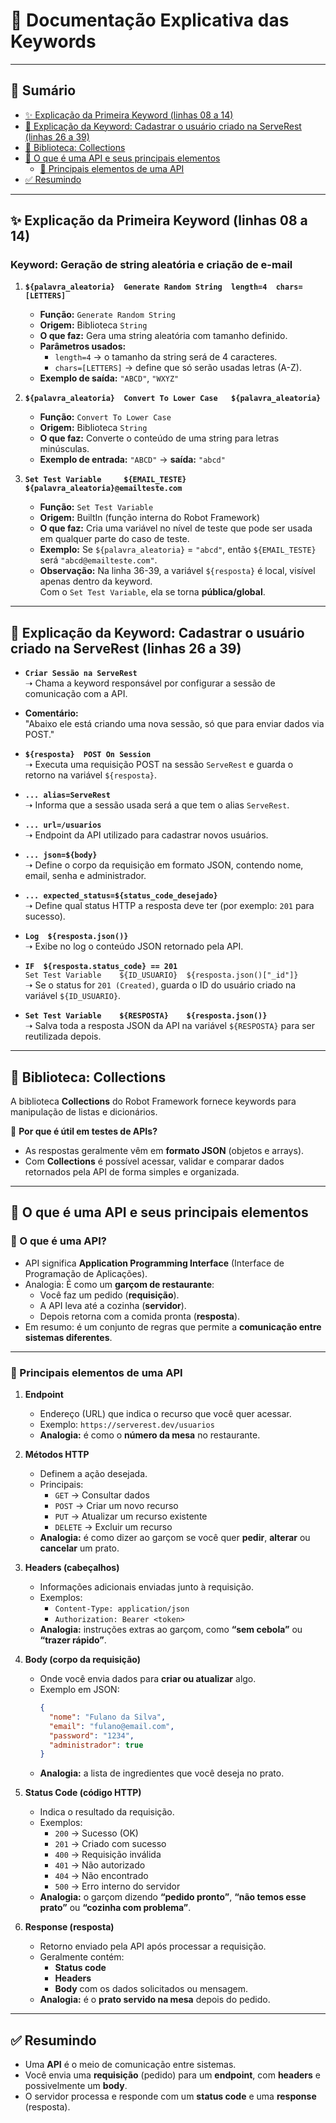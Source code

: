 # 📘 Documentação Explicativa das Keywords

---

## 📑 Sumário
- [✨ Explicação da Primeira Keyword (linhas 08 a 14)](#-explicação-da-primeira-keyword-linhas-08-a-14)
- [📝 Explicação da Keyword: Cadastrar o usuário criado na ServeRest (linhas 26 a 39)](#-explicação-da-keyword-cadastrar-o-usuário-criado-na-serverest-linhas-26-a-39)
- [📌 Biblioteca: Collections](#-biblioteca-collections)
- [📌 O que é uma API e seus principais elementos](#-o-que-é-uma-api-e-seus-principais-elementos)
  - [🔑 Principais elementos de uma API](#-principais-elementos-de-uma-api)
- [✅ Resumindo](#-resumindo)

---

## ✨ Explicação da Primeira Keyword (linhas 08 a 14)

### Keyword: Geração de string aleatória e criação de e-mail

1. **`${palavra_aleatoria}  Generate Random String  length=4  chars=[LETTERS]`**
   - **Função:** `Generate Random String`
   - **Origem:** Biblioteca `String`
   - **O que faz:** Gera uma string aleatória com tamanho definido.
   - **Parâmetros usados:**
     - `length=4` → o tamanho da string será de 4 caracteres.  
     - `chars=[LETTERS]` → define que só serão usadas letras (A-Z).  
   - **Exemplo de saída:** `"ABCD"`, `"WXYZ"`

2. **`${palavra_aleatoria}  Convert To Lower Case   ${palavra_aleatoria}`**
   - **Função:** `Convert To Lower Case`
   - **Origem:** Biblioteca `String`
   - **O que faz:** Converte o conteúdo de uma string para letras minúsculas.
   - **Exemplo de entrada:** `"ABCD"` → **saída:** `"abcd"`

3. **`Set Test Variable     ${EMAIL_TESTE}  ${palavra_aleatoria}@emailteste.com`**
   - **Função:** `Set Test Variable`
   - **Origem:** BuiltIn (função interna do Robot Framework)
   - **O que faz:** Cria uma variável no nível de teste que pode ser usada em qualquer parte do caso de teste.  
   - **Exemplo:** Se `${palavra_aleatoria}` = `"abcd"`, então `${EMAIL_TESTE}` será `"abcd@emailteste.com"`.
   - **Observação:** Na linha 36-39, a variável `${resposta}` é local, visível apenas dentro da keyword.  
     Com o `Set Test Variable`, ela se torna **pública/global**.

---

## 📝 Explicação da Keyword: Cadastrar o usuário criado na ServeRest (linhas 26 a 39)

- **`Criar Sessão na ServeRest`**  
  ➝ Chama a keyword responsável por configurar a sessão de comunicação com a API.

- **Comentário:**  
  "Abaixo ele está criando uma nova sessão, só que para enviar dados via POST."

- **`${resposta}  POST On Session`**  
  ➝ Executa uma requisição POST na sessão `ServeRest` e guarda o retorno na variável `${resposta}`.

- **`... alias=ServeRest`**  
  ➝ Informa que a sessão usada será a que tem o alias `ServeRest`.

- **`... url=/usuarios`**  
  ➝ Endpoint da API utilizado para cadastrar novos usuários.

- **`... json=${body}`**  
  ➝ Define o corpo da requisição em formato JSON, contendo nome, email, senha e administrador.

- **`... expected_status=${status_code_desejado}`**  
  ➝ Define qual status HTTP a resposta deve ter (por exemplo: `201` para sucesso).

- **`Log  ${resposta.json()}`**  
  ➝ Exibe no log o conteúdo JSON retornado pela API.

- **`IF  ${resposta.status_code} == 201`**  
  `Set Test Variable    ${ID_USUARIO}  ${resposta.json()["_id"]}`  
  ➝ Se o status for `201 (Created)`, guarda o ID do usuário criado na variável `${ID_USUARIO}`.

- **`Set Test Variable    ${RESPOSTA}    ${resposta.json()}`**  
  ➝ Salva toda a resposta JSON da API na variável `${RESPOSTA}` para ser reutilizada depois.

---

## 📌 Biblioteca: Collections

A biblioteca **Collections** do Robot Framework fornece keywords para manipulação de listas e dicionários.  

📍 **Por que é útil em testes de APIs?**  
- As respostas geralmente vêm em **formato JSON** (objetos e arrays).  
- Com **Collections** é possível acessar, validar e comparar dados retornados pela API de forma simples e organizada.  

---

## 📌 O que é uma API e seus principais elementos

### 🔹 O que é uma API?
- API significa **Application Programming Interface** (Interface de Programação de Aplicações).  
- Analogia: É como um **garçom de restaurante**:
  - Você faz um pedido (**requisição**).
  - A API leva até a cozinha (**servidor**).
  - Depois retorna com a comida pronta (**resposta**).  
- Em resumo: é um conjunto de regras que permite a **comunicação entre sistemas diferentes**.

---

### 🔑 Principais elementos de uma API

1. **Endpoint**
   - Endereço (URL) que indica o recurso que você quer acessar.  
   - Exemplo: `https://serverest.dev/usuarios`  
   - **Analogia:** é como o **número da mesa** no restaurante.

2. **Métodos HTTP**
   - Definem a ação desejada.  
   - Principais:
     - `GET` → Consultar dados  
     - `POST` → Criar um novo recurso  
     - `PUT` → Atualizar um recurso existente  
     - `DELETE` → Excluir um recurso  
   - **Analogia:** é como dizer ao garçom se você quer **pedir**, **alterar** ou **cancelar** um prato.

3. **Headers (cabeçalhos)**
   - Informações adicionais enviadas junto à requisição.  
   - Exemplos:
     - `Content-Type: application/json`
     - `Authorization: Bearer <token>`  
   - **Analogia:** instruções extras ao garçom, como **“sem cebola”** ou **“trazer rápido”**.

4. **Body (corpo da requisição)**
   - Onde você envia dados para **criar ou atualizar** algo.  
   - Exemplo em JSON:
     ```json
     {
       "nome": "Fulano da Silva",
       "email": "fulano@email.com",
       "password": "1234",
       "administrador": true
     }
     ```
   - **Analogia:** a lista de ingredientes que você deseja no prato.

5. **Status Code (código HTTP)**
   - Indica o resultado da requisição.  
   - Exemplos:
     - `200` → Sucesso (OK)  
     - `201` → Criado com sucesso  
     - `400` → Requisição inválida  
     - `401` → Não autorizado  
     - `404` → Não encontrado  
     - `500` → Erro interno do servidor  
   - **Analogia:** o garçom dizendo **“pedido pronto”**, **“não temos esse prato”** ou **“cozinha com problema”**.

6. **Response (resposta)**
   - Retorno enviado pela API após processar a requisição.  
   - Geralmente contém:
     - **Status code**
     - **Headers**
     - **Body** com os dados solicitados ou mensagem.  
   - **Analogia:** é o **prato servido na mesa** depois do pedido.

---

## ✅ Resumindo

- Uma **API** é o meio de comunicação entre sistemas.  
- Você envia uma **requisição** (pedido) para um **endpoint**, com **headers** e possivelmente um **body**.  
- O servidor processa e responde com um **status code** e uma **response** (resposta).  
